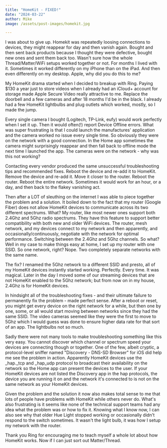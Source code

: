 ```yaml
---
title: "HomeKit - FIXED!"
date: "2024-03-22"
author: Mike
image: /assets/post-images/homekit.jpg

---
```

I was about to give up. Homekit was repeatedly loosing connections to devices, they might reappear for day and then vanish again. Bought and then sent back products because I thought they were defective, bought new ones and sent them back too. Wasn't sure how the whole Thread/Matter/WiFi setups worked together or not. For months I lived with it. Sometimes it worked differently on my iPhone than on the iPad. And then even differently on my desktop. Apple, why did you do this to me?
<!-- more -->

My HomeKit drama started when I decided to breakup with Ring. Paying $130 a year just to store videos when I already had an iCloud+ account for storage made Apple Secure Video really attractive to me. Replace the doorbell and a few cameras and after 18 months I'd be in the black. I already had a few HomeKit lightbulbs and plug outlets which worked, mostly, so I made the jump.

Every single camera I bought (Logitech, TP-Link, eufy) would work perfectly when I set it up. Then it would often(!) report Device Offline errors. What was super frustrating is that I could launch the manufactures' application and the camera worked no issue every single time. So obviously they were on the network with a good connection. In the Home app sometimes the camera might surprisingly reappear and then fall back to offline mode the next time I launched the app. The cameras were on the network - why was this not working?

Contacting every vendor produced the same unsuccessful troubleshooting tips and recommended fixes. Reboot the device and re-add it to HomeKit. Remove the device and re-add it. Move it closer to the router. Reboot the router. Reboot the entire network. Sometimes it would work for an hour, or a day, and then back to the flakey vanishing act.

Then after a LOT of sleuthing on the internet I was able to piece together the problem and a solution. It boiled down to the fact that my router (Google Fiber) does not allow HomeKit devices to communicate across its two different spectrums. What? My router, like most newer ones support both 2.4Ghz and 5Ghz radio spectrums. They have this feature to support better compatibility with both new and older WiFi devices. The router, mesh network, and my devices connect to my network and then apparently, and occasionally/continuously, negotiate with the network for optimal performance. Switching between the 2.4Ghz and 5Ghz channels. So what? Well in my case to make things easy at home, I set up my router with one SSID. So one network, right? Nope. Two completely separate networks with the same name.

The fix? I renamed the 5Ghz network to a different SSID and presto, all of my HomeKit devices instantly started working. Perfectly. Every time. It was magical. Later in the day I moved some of our streaming devices that are not HomeKit enabled to the 5Ghz network; but from now on in my house, 2.4Ghz is for HomeKit devices.

In hindsight all of the troubleshooting fixes - and their ultimate failure to permanently fix the problem - made perfect sense. After a reboot or reset, you might get every device on the right network for a while, but then one by one, some, or all would start moving between networks since they had the same SSID. The video cameras seemed like they were the first to move to 5Ghz which I would guess was done to ensure higher data rate for that sort of an app. The lightbulbs not so much.

Sadly there were not many tools to make troubleshooting something like this very easy. You cannot discover which channel or spectrum speed your devices are connecting though or together. One of the few, albeit cryptic, a protocol-level sniffer named "Discovery - DNS-SD Browser" for iOS did help me see the problem in action. Apparently HomeKit devices use the _hap._tcp and _hap_udp protocol to broadcast their availability on the network so the Home app can present the devices to the user. If your HomeKit devices are not listed the Discovery app in the hap protocols, the device you are running it on and the network it's connected to is not on the same network as your HomeKit devices.

Given the problem and the solution it now also makes total sense to me that lots of people have problems with HomeKit while others never do. What's also frustrating is it seems like none of the technical support teams had any idea what the problem was or how to fix it.  Knowing what I know now, I can also see why that older Hue Light stopped working or occasionally didn't respond to the switch sometimes. It wasn't the light bulb, it was how I setup my network with the router.

Thank you Ring for encouraging me to teach myself a whole lot about how HomeKit works. Now if I can just sort out Matter/Thread.
